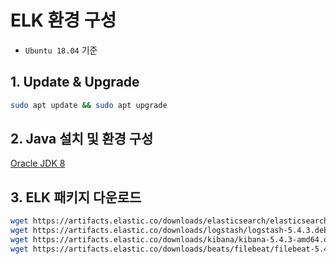 # ELK 환경 구성

- `Ubuntu 18.04` 기준

## 1. Update & Upgrade

```bash
sudo apt update && sudo apt upgrade
```

## 2. Java 설치 및 환경 구성

[Oracle JDK 8](http://ubuntuhandbook.org/index.php/2018/05/install-oracle-java-jdk-8-10-ubuntu-18-04)

## 3. ELK 패키지 다운로드

```bash
wget https://artifacts.elastic.co/downloads/elasticsearch/elasticsearch-5.4.3.deb
wget https://artifacts.elastic.co/downloads/logstash/logstash-5.4.3.deb
wget https://artifacts.elastic.co/downloads/kibana/kibana-5.4.3-amd64.deb
wget https://artifacts.elastic.co/downloads/beats/filebeat/filebeat-5.4.3-amd64.deb
```
